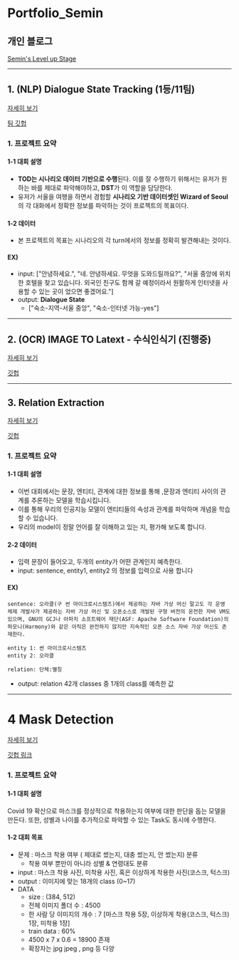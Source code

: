 # Portfolio_Semin

## 개인 블로그

[Semin's Level up Stage](https://seminoh.oopy.io/)

---
## 1. (NLP) Dialogue State Tracking (1등/11팀)
[자세히 보기](https://seminoh.oopy.io/810be715-7290-47e8-83cf-8fcfca026c4d)


[팀 깃헙](https://github.com/bcaitech1/p3-dst-teamed-st)
### 1. 프로젝트 요약

#### 1-1 대회 설명

- **TOD는 시나리오 데이터 기반으로 수행**된다. 이를 잘 수행하기 위해서는 유저가 원하는 바를 제대로 파악해야하고, **DST**가 이 역할을 담당한다.
- 유저가 서울을 여행을 하면서 경험할 **시나리오 기반 데이터셋인 Wizard of Seoul** 의 각 대화에서 정확한 정보를 파악하는 것이 프로젝트의 목표이다.

#### 1-2 데이터

- 본 프로젝트의 목표는 시나리오의 각 turn에서의 정보를 정확히 발견해내는 것이다.

#### EX)

- input: ["안녕하세요.", "네. 안녕하세요. 무엇을 도와드릴까요?", "서울 중앙에 위치한 호텔을 찾고 있습니다. 외국인 친구도 함께 갈 예정이라서 원활하게 인터넷을 사용할 수 있는 곳이 었으면 좋겠어요."]
- output: **Dialogue State**
    - ["숙소-지역-서울 중앙", "숙소-인터넷 가능-yes"]

---


## 2. (OCR) IMAGE TO Latext - 수식인식기 (진행중)
[자세히 보기]()


[깃헙]()


---


## 3. Relation Extraction
[자세히 보기](https://seminoh.oopy.io/67c41887-ee4b-45ea-831b-1fe1a97175bc)


[깃헙]()
### 1. 프로젝트 요약

#### 1-1 대회 설명

- 이번 대회에서는 문장, 엔티티, 관계에 대한 정보를 통해 ,문장과 엔티티 사이의 관계를 추론하는 모델을 학습시킵니다.
- 이를 통해 우리의 인공지능 모델이 엔티티들의 속성과 관계를 파악하며 개념을 학습할 수 있습니다.
- 우리의 model이 정말 언어를 잘 이해하고 있는 지, 평가해 보도록 합니다.

#### 2-2 데이터

- 입력 문장이 들어오고, 두개의 entity가 어떤 관계인지 예측한다.
- input: sentence, entity1, entity2 의 정보를 입력으로 사용 합니다

#### EX)

```
sentence: 오라클(구 썬 마이크로시스템즈)에서 제공하는 자바 가상 머신 말고도 각 운영 체제 개발사가 제공하는 자바 가상 머신 및 오픈소스로 개발된 구형 버전의 온전한 자바 VM도 있으며, GNU의 GCJ나 아파치 소프트웨어 재단(ASF: Apache Software Foundation)의 하모니(Harmony)와 같은 아직은 완전하지 않지만 지속적인 오픈 소스 자바 가상 머신도 존재한다.

entity 1: 썬 마이크로시스템즈
entity 2: 오라클

relation: 단체:별칭
```

- output: relation 42개 classes 중 1개의 class를 예측한 값

---

# 4 Mask Detection
[자세히 보기](https://seminoh.oopy.io/9a521f8f-0be8-4f43-add9-3ef090cc8726)

[깃헙 링크]()

### 1. 프로젝트 요약

#### 1-1 대회 설명

Covid 19 확산으로 마스크를 정상적으로 착용하는지 여부에 대한 판단을 돕는 모델을 만든다. 또한, 성별과 나이를 추가적으로 파악할 수 있는 Task도 동시에 수행한다.

#### 1-2 대회 목표

- 문제 : 마스크 착용 여부 ( 제대로 썼는지, 대충 썼는지, 안 썼는지) 분류
    - 착용 여부 뿐만이 아니라 성별 & 연령대도 분류
- input : 마스크 착용 사진, 미착용 사진, 혹은 이상하게 착용한 사진(코스크, 턱스크)
- output : 이미지에 맞는 18개의 class (0~17)
- DATA
    - size : (384, 512)
    - 전체 이미지 폴더 수 : 4500
    - 한 사람 당 이미지의 개수 : 7 [마스크 착용 5장, 이상하게 착용(코스크, 턱스크) 1장, 미착용 1장]
    - train data : 60%
    - 4500 x 7 x 0.6 = 18900 존재
    - 확장자는 jpg jpeg , png 등 다양

 
 
